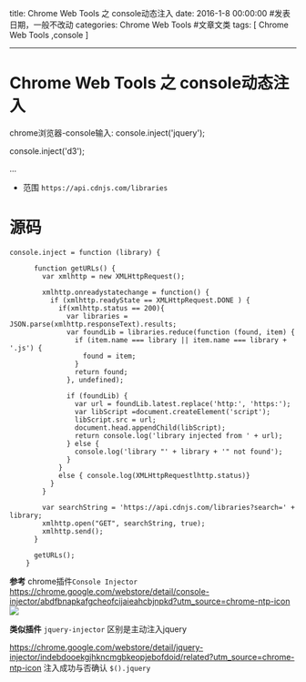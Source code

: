 title: Chrome Web Tools 之 console动态注入
date: 2016-1-8 00:00:00 #发表日期，一般不改动
categories:  Chrome Web Tools  #文章文类
tags: [ Chrome Web Tools ,console ]


---
# Chrome Web Tools 之 console动态注入
chrome浏览器-console输入:
console.inject('jquery');

console.inject('d3');

...


* 范围 `https://api.cdnjs.com/libraries`


# 源码
```
console.inject = function (library) {
 
      function getURLs() {
        var xmlhttp = new XMLHttpRequest();
 
        xmlhttp.onreadystatechange = function() {
          if (xmlhttp.readyState == XMLHttpRequest.DONE ) {
            if(xmlhttp.status == 200){
              var libraries = JSON.parse(xmlhttp.responseText).results;
              var foundLib = libraries.reduce(function (found, item) {
                if (item.name === library || item.name === library + '.js') {
                  found = item;
                }
                return found;
              }, undefined);
 
              if (foundLib) {
                var url = foundLib.latest.replace('http:', 'https:');
                var libScript =document.createElement('script');
                libScript.src = url;
                document.head.appendChild(libScript);
                return console.log('library injected from ' + url);
              } else {
                console.log('library "' + library + '" not found');
              }
            }
            else { console.log(XMLHttpRequestlhttp.status)}
          }
        }
 
        var searchString = 'https://api.cdnjs.com/libraries?search=' + library;
        xmlhttp.open("GET", searchString, true);
        xmlhttp.send();
      }
 
      getURLs();
    }
```


**参考**
chrome插件`Console Injector`
https://chrome.google.com/webstore/detail/console-injector/abdfbnapkafgcheofcijaieahcbjnpkd?utm_source=chrome-ntp-icon
![]( http://7xnbs3.com1.z0.glb.clouddn.com/16-2-23/45182493.jpg)
<!--
-->



**类似插件**
`jquery-injector` 区别是主动注入jquery

https://chrome.google.com/webstore/detail/jquery-injector/indebdooekgjhkncmgbkeopjebofdoid/related?utm_source=chrome-ntp-icon
注入成功与否确认 `$().jquery`


<!-- more -->
